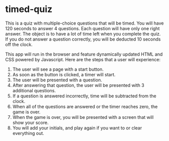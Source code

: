 # timed-quiz


This is a quiz with multiple-choice questions that will be timed. You will have 120 seconds to answer 4 questions. Each question will have only one right answer. The object is to have a lot of time left when you complete the quiz. If you do not answer a question correctly, you will be deducted 10 seconds off the clock.

This app will run in the browser and feature dynamically updated HTML and CSS powered by Javascript. Here are the steps that a user will experience: 

1. The user will see a page with a start button.
2. As soon as the button is clicked, a timer will start.
3. The user will be presented with a question.
4. After answering that question, the user will be presented with 3 additional questions.
5. If a question is answered incorrectly, time will be subtracted from the clock.
6. When all of the questions are answered or the timer reaches zero, the game is over. 
7. When the game is over, you will be presented with a screen that will show your score. 
8. You will add your initials, and play again if you want to or clear everything out. 